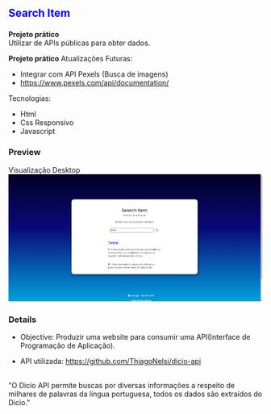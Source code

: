 ## <p style="color: blue;">Search Item</p>

<strong>Projeto prático</strong>
<br>
Utilizar de APIs públicas para obter dados.
<br>

<strong>Projeto prático</strong>
Atualizações Futuras:
  - Integrar com API Pexels (Busca de imagens)
  - https://www.pexels.com/api/documentation/

Tecnologias:
<ul>
  <li>Html</li>
  <li>Css Responsivo</li>
  <li>Javascript</li>
</ul>

### Preview
Visualização Desktop
<br>
<img src="./img_previewDesk.png">
<br>

### Details

- Objective: Produzir uma website para consumir uma API(Interface de Programação de Aplicação).

- API utilizada: https://github.com/ThiagoNelsi/dicio-api
<br>
"O Dicio API permite buscas por diversas informações a respeito de milhares de palavras da língua portuguesa, todos os dados são extraídos do Dicio."
